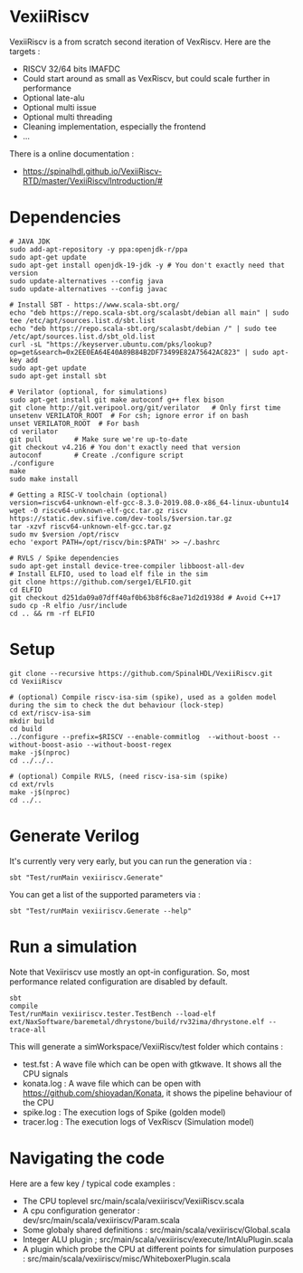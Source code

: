 # VexiiRiscv

VexiiRiscv is a from scratch second iteration of VexRiscv. Here are the targets : 

- RISCV 32/64 bits IMAFDC
- Could start around as small as VexRiscv, but could scale further in performance
- Optional late-alu
- Optional multi issue
- Optional multi threading
- Cleaning implementation, especially the frontend
- ...

There is a online documentation : 

- https://spinalhdl.github.io/VexiiRiscv-RTD/master/VexiiRiscv/Introduction/#

# Dependencies

```shell
# JAVA JDK
sudo add-apt-repository -y ppa:openjdk-r/ppa
sudo apt-get update
sudo apt-get install openjdk-19-jdk -y # You don't exactly need that version
sudo update-alternatives --config java
sudo update-alternatives --config javac

# Install SBT - https://www.scala-sbt.org/
echo "deb https://repo.scala-sbt.org/scalasbt/debian all main" | sudo tee /etc/apt/sources.list.d/sbt.list
echo "deb https://repo.scala-sbt.org/scalasbt/debian /" | sudo tee /etc/apt/sources.list.d/sbt_old.list
curl -sL "https://keyserver.ubuntu.com/pks/lookup?op=get&search=0x2EE0EA64E40A89B84B2DF73499E82A75642AC823" | sudo apt-key add
sudo apt-get update
sudo apt-get install sbt

# Verilator (optional, for simulations)
sudo apt-get install git make autoconf g++ flex bison
git clone http://git.veripool.org/git/verilator   # Only first time
unsetenv VERILATOR_ROOT  # For csh; ignore error if on bash
unset VERILATOR_ROOT  # For bash
cd verilator
git pull        # Make sure we're up-to-date
git checkout v4.216 # You don't exactly need that version
autoconf        # Create ./configure script
./configure
make
sudo make install

# Getting a RISC-V toolchain (optional)
version=riscv64-unknown-elf-gcc-8.3.0-2019.08.0-x86_64-linux-ubuntu14
wget -O riscv64-unknown-elf-gcc.tar.gz riscv https://static.dev.sifive.com/dev-tools/$version.tar.gz
tar -xzvf riscv64-unknown-elf-gcc.tar.gz
sudo mv $version /opt/riscv
echo 'export PATH=/opt/riscv/bin:$PATH' >> ~/.bashrc

# RVLS / Spike dependencies
sudo apt-get install device-tree-compiler libboost-all-dev
# Install ELFIO, used to load elf file in the sim 
git clone https://github.com/serge1/ELFIO.git 
cd ELFIO
git checkout d251da09a07dff40af0b63b8f6c8ae71d2d1938d # Avoid C++17
sudo cp -R elfio /usr/include
cd .. && rm -rf ELFIO
```

# Setup

```shell
git clone --recursive https://github.com/SpinalHDL/VexiiRiscv.git
cd VexiiRiscv

# (optional) Compile riscv-isa-sim (spike), used as a golden model during the sim to check the dut behaviour (lock-step)
cd ext/riscv-isa-sim
mkdir build
cd build
../configure --prefix=$RISCV --enable-commitlog  --without-boost --without-boost-asio --without-boost-regex
make -j$(nproc)
cd ../../..

# (optional) Compile RVLS, (need riscv-isa-sim (spike)
cd ext/rvls
make -j$(nproc)
cd ../..
```

# Generate Verilog

It's currently very very early, but you can run the generation via : 

```shell
sbt "Test/runMain vexiiriscv.Generate"
```

You can get a list of the supported parameters via :

```shell
sbt "Test/runMain vexiiriscv.Generate --help"
```


# Run a simulation

Note that Vexiiriscv use mostly an opt-in configuration. So, most performance related configuration are disabled by default.

```shell
sbt
compile
Test/runMain vexiiriscv.tester.TestBench --load-elf ext/NaxSoftware/baremetal/dhrystone/build/rv32ima/dhrystone.elf --trace-all
```

This will generate a simWorkspace/VexiiRiscv/test folder which contains :
- test.fst : A wave file which can be open with gtkwave. It shows all the CPU signals
- konata.log : A wave file which can be open with https://github.com/shioyadan/Konata, it shows the pipeline behaviour of the CPU
- spike.log : The execution logs of Spike (golden model)
- tracer.log : The execution logs of VexRiscv (Simulation model)

# Navigating the code

Here are a few key / typical code examples : 

- The CPU toplevel src/main/scala/vexiiriscv/VexiiRiscv.scala
- A cpu configuration generator : dev/src/main/scala/vexiiriscv/Param.scala
- Some globaly shared definitions : src/main/scala/vexiiriscv/Global.scala
- Integer ALU plugin ; src/main/scala/vexiiriscv/execute/IntAluPlugin.scala
- A plugin which probe the CPU at different points for simulation purposes : src/main/scala/vexiiriscv/misc/WhiteboxerPlugin.scala
